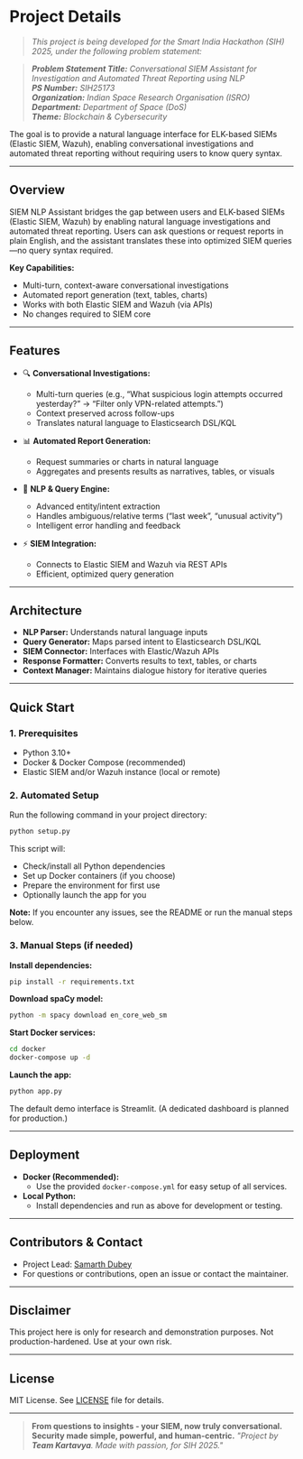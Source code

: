 # Project Details

> _This project is being developed for the Smart India Hackathon (SIH) 2025, under the following problem statement:_

> _**Problem Statement Title:** Conversational SIEM Assistant for Investigation and Automated Threat Reporting using NLP  <br>
> **PS Number:** SIH25173  <br>
> **Organization:** Indian Space Research Organisation (ISRO)  <br>
> **Department:** Department of Space (DoS)  <br>
> **Theme:** Blockchain & Cybersecurity  <br>_

The goal is to provide a natural language interface for ELK-based SIEMs (Elastic SIEM, Wazuh), enabling conversational investigations and automated threat reporting without requiring users to know query syntax.

---

## Overview

SIEM NLP Assistant bridges the gap between users and ELK-based SIEMs (Elastic SIEM, Wazuh) by enabling natural language investigations and automated threat reporting. Users can ask questions or request reports in plain English, and the assistant translates these into optimized SIEM queries—no query syntax required.

**Key Capabilities:**

- Multi-turn, context-aware conversational investigations
- Automated report generation (text, tables, charts)
- Works with both Elastic SIEM and Wazuh (via APIs)
- No changes required to SIEM core

---

## Features

- 🔍 **Conversational Investigations:**
  - Multi-turn queries (e.g., “What suspicious login attempts occurred yesterday?” → “Filter only VPN-related attempts.”)
  - Context preserved across follow-ups
  - Translates natural language to Elasticsearch DSL/KQL

- 📊 **Automated Report Generation:**
  - Request summaries or charts in natural language
  - Aggregates and presents results as narratives, tables, or visuals

- 🧠 **NLP & Query Engine:**
  - Advanced entity/intent extraction
  - Handles ambiguous/relative terms (“last week”, “unusual activity”)
  - Intelligent error handling and feedback

- ⚡ **SIEM Integration:**
  - Connects to Elastic SIEM and Wazuh via REST APIs
  - Efficient, optimized query generation

---

## Architecture

- **NLP Parser:** Understands natural language inputs
- **Query Generator:** Maps parsed intent to Elasticsearch DSL/KQL
- **SIEM Connector:** Interfaces with Elastic/Wazuh APIs
- **Response Formatter:** Converts results to text, tables, or charts
- **Context Manager:** Maintains dialogue history for iterative queries

---

## Quick Start

### 1. Prerequisites

- Python 3.10+
- Docker & Docker Compose (recommended)
- Elastic SIEM and/or Wazuh instance (local or remote)

### 2. Automated Setup

Run the following command in your project directory:

```bash
python setup.py
```

This script will:

- Check/install all Python dependencies
- Set up Docker containers (if you choose)
- Prepare the environment for first use
- Optionally launch the app for you

**Note:** If you encounter any issues, see the README or run the manual steps below.

### 3. Manual Steps (if needed)

**Install dependencies:**

```bash
pip install -r requirements.txt
```

**Download spaCy model:**

```bash
python -m spacy download en_core_web_sm
```

**Start Docker services:**

```bash
cd docker
docker-compose up -d
```

**Launch the app:**

```bash
python app.py
```

The default demo interface is Streamlit. (A dedicated dashboard is planned for production.)

---

## Deployment

- **Docker (Recommended):**
  - Use the provided `docker-compose.yml` for easy setup of all services.
- **Local Python:**
  - Install dependencies and run as above for development or testing.

---

## Contributors & Contact

- Project Lead: [Samarth Dubey](https://github.com/iSamarthDubey)
- For questions or contributions, open an issue or contact the maintainer.

---

## Disclaimer

This project here is only for research and demonstration purposes. Not production-hardened. Use at your own risk.

---

## License

MIT License. See [LICENSE](LICENSE) file for details.

---

>
> **From questions to insights - your SIEM, now truly conversational. Security made simple, powerful, and human-centric.** _"Project by **Team Kartavya**. Made with passion, for SIH 2025."_
